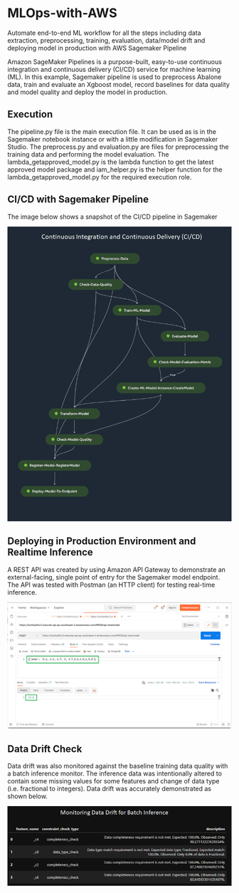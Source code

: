 # MLOps-with-AWS
Automate end-to-end ML workflow for all the steps including data extraction, preprocessing, training, evaluation, data/model drift and deploying model in production with AWS Sagemaker Pipeline

Amazon SageMaker Pipelines is a purpose-built, easy-to-use continuous integration and continuous delivery (CI/CD) service for machine learning (ML). In this example, Sagemaker pipeline is used 
to preprocess Abalone data, train and evaluate an Xgboost model, record baselines for data quality and model quality and deploy the model in production.  

## Execution
The pipeline.py file is the main execution file. It can be used as is in the Sagemaker notebook instance or with a little modification in Sagemaker Studio. 
The preprocess.py and evaluation.py are files for preprocessing the training data and performing the model evaluation. The lambda_getapproved_model.py is 
the lambda function to get the latest approved model package and iam_helper.py is the helper function for the lambda_getapproved_model.py for the required execution role. 

## CI/CD with Sagemaker Pipeline
The image below shows a snapshot of the CI/CD pipeline in Sagemaker

<img src="images/Sageaker Pipeline3.png?raw=true"/>

## Deploying in Production Environment and Realtime Inference
A REST API was created by using Amazon API Gateway to demonstrate an external-facing, single point of entry for the Sagemaker model endpoint. The API was tested with
Postman  (an HTTP client) for testing real-time inference. 

<img src="images/RealtimeInference-Postman.png?raw=true"/>

## Data Drift Check
Data drift was also monitored against the baseline training data quality with a batch inference monitor. The inference data was intentionally altered to contain some missing 
values for some features and change of data type (i.e. fractional to integers). Data drift was accurately demonstrated as shown below. 

<img src="images/data drift.png?raw=true"/>

